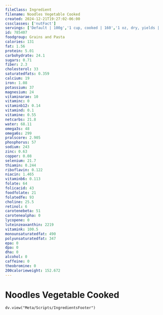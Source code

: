```yaml
---
fileClass: Ingredient
filename: Noodles Vegetable Cooked
created: 2024-12-21T19:27:02-06:00
cssclasses: ['nutFact']
servings: ['Default | 100g','1 cup, cooked | 160','1 oz, dry, yields | 75']
id: 785407
foodgroup: Grains and Pasta
calories: 131
fat: 1.56
protein: 5.01
carbohydrate: 24.1
sugars: 0.71
fiber: 2.3
cholesterol: 33
saturatedfats: 0.359
calcium: 19
iron: 1.08
potassium: 37
magnesium: 24
vitaminarae: 10
vitaminc: 0
vitaminb12: 0.14
vitamind: 0.1
vitamine: 0.55
netcarbs: 21.8
water: 68.11
omega3s: 48
omega6s: 299
pralscore: 2.905
phosphorus: 57
sodium: 243
zinc: 0.63
copper: 0.08
selenium: 21.7
thiamin: 0.244
riboflavin: 0.122
niacin: 1.465
vitaminb6: 0.113
folate: 64
folicacid: 43
foodfolate: 21
folatedfe: 93
choline: 25.5
retinol: 6
carotenebeta: 51
carotenealpha: 0
lycopene: 0
luteinzeaxanthin: 2219
vitamink: 100.5
monounsaturatedfat: 490
polyunsaturatedfat: 347
epa: 0
dpa: 0
dha: 0
alcohol: 0
caffeine: 0
theobromine: 0
200calorieweight: 152.672
---
```


# Noodles Vegetable Cooked

```dataviewjs
dv.view("Meta/Scripts/IngredientsFooter")
```